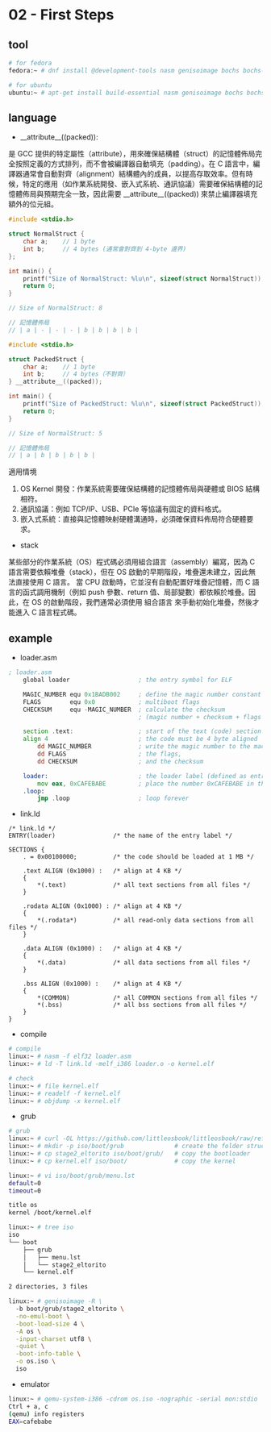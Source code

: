 # 02 - First Steps

## tool

```bash
# for fedora
fedora:~ # dnf install @development-tools nasm genisoimage bochs bochs-sdl

# for ubuntu
ubuntu:~ # apt-get install build-essential nasm genisoimage bochs bochs-sdl
```

## language

- \_\_attribute\_\_((packed)):

是 GCC 提供的特定屬性（attribute），用來確保結構體（struct）的記憶體佈局完全按照定義的方式排列，而不會被編譯器自動填充（padding）。在 C 語言中，編譯器通常會自動對齊（alignment）結構體內的成員，以提高存取效率。但有時候，特定的應用（如作業系統開發、嵌入式系統、通訊協議）需要確保結構體的記憶體佈局與預期完全一致，因此需要 \_\_attribute\_\_((packed)) 來禁止編譯器填充額外的位元組。

```c
#include <stdio.h>

struct NormalStruct {
    char a;    // 1 byte
    int b;     // 4 bytes (通常會對齊到 4-byte 邊界)
};

int main() {
    printf("Size of NormalStruct: %lu\n", sizeof(struct NormalStruct));
    return 0;
}

// Size of NormalStruct: 8

// 記憶體佈局
// | a | - | - | - | b | b | b | b |
```

```c
#include <stdio.h>

struct PackedStruct {
    char a;    // 1 byte
    int b;     // 4 bytes（不對齊）
} __attribute__((packed));

int main() {
    printf("Size of PackedStruct: %lu\n", sizeof(struct PackedStruct));
    return 0;
}

// Size of NormalStruct: 5

// 記憶體佈局
// | a | b | b | b | b |
```

適用情境

1. OS Kernel 開發：作業系統需要確保結構體的記憶體佈局與硬體或 BIOS 結構相符。
2. 通訊協議：例如 TCP/IP、USB、PCIe 等協議有固定的資料格式。
3. 嵌入式系統：直接與記憶體映射硬體溝通時，必須確保資料佈局符合硬體要求。

- stack

某些部分的作業系統（OS）程式碼必須用組合語言（assembly）編寫，因為 C 語言需要依賴堆疊（stack），但在 OS 啟動的早期階段，堆疊還未建立，因此無法直接使用 C 語言。
當 CPU 啟動時，它並沒有自動配置好堆疊記憶體，而 C 語言的函式調用機制（例如 push 參數、return 值、局部變數）都依賴於堆疊。因此，在 OS 的啟動階段，我們通常必須使用 組合語言 來手動初始化堆疊，然後才能進入 C 語言程式碼。

## example

- loader.asm

```asm
; loader.asm
    global loader                   ; the entry symbol for ELF

    MAGIC_NUMBER equ 0x1BADB002     ; define the magic number constant
    FLAGS        equ 0x0            ; multiboot flags
    CHECKSUM     equ -MAGIC_NUMBER  ; calculate the checksum
                                    ; (magic number + checksum + flags should equal 0)

    section .text:                  ; start of the text (code) section
    align 4                         ; the code must be 4 byte aligned
        dd MAGIC_NUMBER             ; write the magic number to the machine code,
        dd FLAGS                    ; the flags,
        dd CHECKSUM                 ; and the checksum

    loader:                         ; the loader label (defined as entry point in linker script)
        mov eax, 0xCAFEBABE         ; place the number 0xCAFEBABE in the register eax
    .loop:
        jmp .loop                   ; loop forever
```

- link.ld

```ld
/* link.ld */
ENTRY(loader)                /* the name of the entry label */

SECTIONS {
    . = 0x00100000;          /* the code should be loaded at 1 MB */

    .text ALIGN (0x1000) :   /* align at 4 KB */
    {
        *(.text)             /* all text sections from all files */
    }

    .rodata ALIGN (0x1000) : /* align at 4 KB */
    {
        *(.rodata*)          /* all read-only data sections from all files */
    }

    .data ALIGN (0x1000) :   /* align at 4 KB */
    {
        *(.data)             /* all data sections from all files */
    }

    .bss ALIGN (0x1000) :    /* align at 4 KB */
    {
        *(COMMON)            /* all COMMON sections from all files */
        *(.bss)              /* all bss sections from all files */
    }
}
```

- compile

```bash
# compile
linux:~ # nasm -f elf32 loader.asm
linux:~ # ld -T link.ld -melf_i386 loader.o -o kernel.elf

# check
linux:~ # file kernel.elf
linux:~ # readelf -f kernel.elf
linux:~ # objdump -x kernel.elf
```

- grub

```bash
# grub
linux:~ # curl -OL https://github.com/littleosbook/littleosbook/raw/refs/heads/master/files/stage2_eltorito
linux:~ # mkdir -p iso/boot/grub              # create the folder structure
linux:~ # cp stage2_eltorito iso/boot/grub/   # copy the bootloader
linux:~ # cp kernel.elf iso/boot/             # copy the kernel

linux:~ # vi iso/boot/grub/menu.lst
default=0
timeout=0

title os
kernel /boot/kernel.elf

linux:~ # tree iso
iso
└── boot
    ├── grub
    │   ├── menu.lst
    │   └── stage2_eltorito
    └── kernel.elf

2 directories, 3 files

linux:~ # genisoimage -R \
  -b boot/grub/stage2_eltorito \
  -no-emul-boot \
  -boot-load-size 4 \
  -A os \
  -input-charset utf8 \
  -quiet \
  -boot-info-table \
  -o os.iso \
  iso
```

- emulator

```bash
linux:~ # qemu-system-i386 -cdrom os.iso -nographic -serial mon:stdio
Ctrl + a, c
(qemu) info registers
EAX=cafebabe
```
